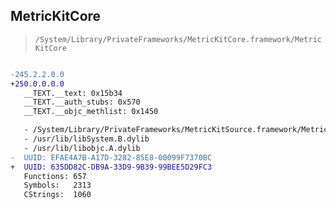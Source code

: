 ## MetricKitCore

> `/System/Library/PrivateFrameworks/MetricKitCore.framework/MetricKitCore`

```diff

-245.2.2.0.0
+250.0.0.0.0
   __TEXT.__text: 0x15b34
   __TEXT.__auth_stubs: 0x570
   __TEXT.__objc_methlist: 0x1450

   - /System/Library/PrivateFrameworks/MetricKitSource.framework/MetricKitSource
   - /usr/lib/libSystem.B.dylib
   - /usr/lib/libobjc.A.dylib
-  UUID: EFAE4A7B-A17D-3282-85E8-00099F7370BC
+  UUID: 635DD82C-DB9A-33D9-9B39-99BEE5D29FC3
   Functions: 657
   Symbols:   2313
   CStrings:  1060

```
